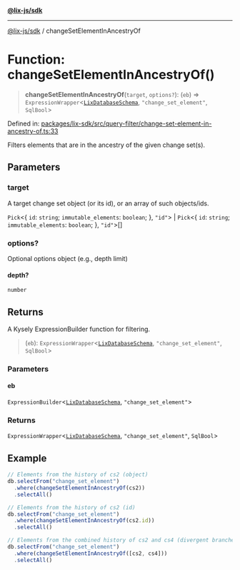 [**@lix-js/sdk**](../README.md)

***

[@lix-js/sdk](../README.md) / changeSetElementInAncestryOf

# Function: changeSetElementInAncestryOf()

> **changeSetElementInAncestryOf**(`target`, `options?`): (`eb`) => `ExpressionWrapper`\<[`LixDatabaseSchema`](../type-aliases/LixDatabaseSchema.md), `"change_set_element"`, `SqlBool`\>

Defined in: [packages/lix-sdk/src/query-filter/change-set-element-in-ancestry-of.ts:33](https://github.com/opral/monorepo/blob/985ffce1eb6542fd7d2a659b02ab83cb2ccd8d57/packages/lix-sdk/src/query-filter/change-set-element-in-ancestry-of.ts#L33)

Filters elements that are in the ancestry of the given change set(s).

## Parameters

### target

A target change set object (or its id), or an array of such objects/ids.

`Pick`\<\{ `id`: `string`; `immutable_elements`: `boolean`; \}, `"id"`\> | `Pick`\<\{ `id`: `string`; `immutable_elements`: `boolean`; \}, `"id"`\>[]

### options?

Optional options object (e.g., depth limit)

#### depth?

`number`

## Returns

A Kysely ExpressionBuilder function for filtering.

> (`eb`): `ExpressionWrapper`\<[`LixDatabaseSchema`](../type-aliases/LixDatabaseSchema.md), `"change_set_element"`, `SqlBool`\>

### Parameters

#### eb

`ExpressionBuilder`\<[`LixDatabaseSchema`](../type-aliases/LixDatabaseSchema.md), `"change_set_element"`\>

### Returns

`ExpressionWrapper`\<[`LixDatabaseSchema`](../type-aliases/LixDatabaseSchema.md), `"change_set_element"`, `SqlBool`\>

## Example

```ts
// Elements from the history of cs2 (object)
db.selectFrom("change_set_element")
  .where(changeSetElementInAncestryOf(cs2))
  .selectAll()

// Elements from the history of cs2 (id)
db.selectFrom("change_set_element")
  .where(changeSetElementInAncestryOf(cs2.id))
  .selectAll()

// Elements from the combined history of cs2 and cs4 (divergent branches)
db.selectFrom("change_set_element")
  .where(changeSetElementInAncestryOf([cs2, cs4]))
  .selectAll()
```

